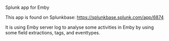 Splunk app for Emby

This app is found on Splunkbase:
https://splunkbase.splunk.com/app/6874

It is using Emby server log to analyse some activities in Emby by using some field extractions, tags, and eventtypes. 
